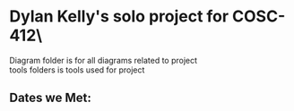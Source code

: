 # Dylan Kelly's solo project for COSC-412\
Diagram folder is for all diagrams related to project\
tools folders is tools used for project

## Dates we Met: 
